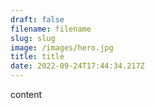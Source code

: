 ```yaml
---
draft: false
filename: filename
slug: slug
image: /images/hero.jpg
title: title
date: 2022-09-24T17:44:34.217Z
---
```

content